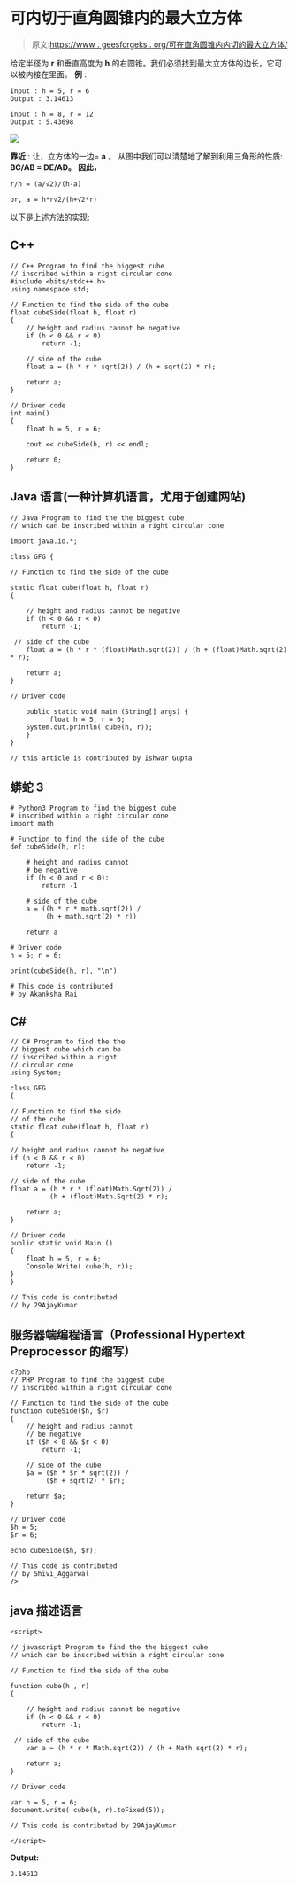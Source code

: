 # 可内切于直角圆锥内的最大立方体

> 原文:[https://www . geesforgeks . org/可在直角圆锥内内切的最大立方体/](https://www.geeksforgeeks.org/largest-cube-that-can-be-inscribed-within-a-right-circular-cone/)

给定半径为 **r** 和垂直高度为 **h** 的右圆锥。我们必须找到最大立方体的边长，它可以被内接在里面。
**例** :

```
Input : h = 5, r = 6
Output : 3.14613

Input : h = 8, r = 12
Output : 5.43698
```

![](img/74ad95152f106b78b66102399b7f6149.png)

**靠近** :
让，立方体的一边= **a** 。
从图中我们可以清楚地了解到利用三角形的性质: **BC/AB = DE/AD。**
**因此，**

```
r/h = (a/√2)/(h-a)

or, a = h*r√2/(h+√2*r)
```

以下是上述方法的实现:

## C++

```
// C++ Program to find the biggest cube
// inscribed within a right circular cone
#include <bits/stdc++.h>
using namespace std;

// Function to find the side of the cube
float cubeSide(float h, float r)
{
    // height and radius cannot be negative
    if (h < 0 && r < 0)
        return -1;

    // side of the cube
    float a = (h * r * sqrt(2)) / (h + sqrt(2) * r);

    return a;
}

// Driver code
int main()
{
    float h = 5, r = 6;

    cout << cubeSide(h, r) << endl;

    return 0;
}
```

## Java 语言(一种计算机语言，尤用于创建网站)

```
// Java Program to find the the biggest cube
// which can be inscribed within a right circular cone

import java.io.*;

class GFG {

// Function to find the side of the cube

static float cube(float h, float r)
{

    // height and radius cannot be negative
    if (h < 0 && r < 0)
        return -1;

 // side of the cube
    float a = (h * r * (float)Math.sqrt(2)) / (h + (float)Math.sqrt(2) * r);

    return a;
}

// Driver code

    public static void main (String[] args) {
          float h = 5, r = 6;
    System.out.println( cube(h, r));
    }
}

// this article is contributed by Ishwar Gupta
```

## 蟒蛇 3

```
# Python3 Program to find the biggest cube
# inscribed within a right circular cone
import math

# Function to find the side of the cube
def cubeSide(h, r):

    # height and radius cannot
    # be negative
    if (h < 0 and r < 0):
        return -1

    # side of the cube
    a = ((h * r * math.sqrt(2)) /
         (h + math.sqrt(2) * r))

    return a

# Driver code
h = 5; r = 6;

print(cubeSide(h, r), "\n")

# This code is contributed
# by Akanksha Rai
```

## C#

```
// C# Program to find the the
// biggest cube which can be
// inscribed within a right
// circular cone
using System;

class GFG
{

// Function to find the side
// of the cube
static float cube(float h, float r)
{

// height and radius cannot be negative
if (h < 0 && r < 0)
    return -1;

// side of the cube
float a = (h * r * (float)Math.Sqrt(2)) /
          (h + (float)Math.Sqrt(2) * r);

    return a;
}

// Driver code
public static void Main ()
{
    float h = 5, r = 6;
    Console.Write( cube(h, r));
}
}

// This code is contributed
// by 29AjayKumar
```

## 服务器端编程语言（Professional Hypertext Preprocessor 的缩写）

```
<?php
// PHP Program to find the biggest cube
// inscribed within a right circular cone

// Function to find the side of the cube
function cubeSide($h, $r)
{
    // height and radius cannot
    // be negative
    if ($h < 0 && $r < 0)
        return -1;

    // side of the cube
    $a = ($h * $r * sqrt(2)) /
         ($h + sqrt(2) * $r);

    return $a;
}

// Driver code
$h = 5;
$r = 6;

echo cubeSide($h, $r);

// This code is contributed
// by Shivi_Aggarwal
?>
```

## java 描述语言

```
<script>

// javascript Program to find the the biggest cube
// which can be inscribed within a right circular cone

// Function to find the side of the cube

function cube(h , r)
{

    // height and radius cannot be negative
    if (h < 0 && r < 0)
        return -1;

 // side of the cube
    var a = (h * r * Math.sqrt(2)) / (h + Math.sqrt(2) * r);

    return a;
}

// Driver code

var h = 5, r = 6;
document.write( cube(h, r).toFixed(5));

// This code is contributed by 29AjayKumar

</script>
```

**Output:** 

```
3.14613
```